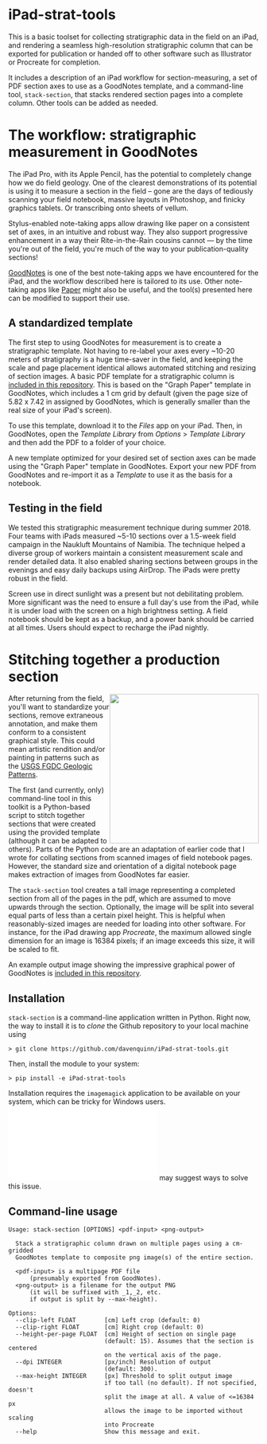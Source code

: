 # iPad-strat-tools

This is a basic toolset for collecting stratigraphic data in the field
on an iPad, and rendering a seamless high-resolution stratigraphic column
that can be exported for publication or handed off to other software
such as Illustrator or Procreate for completion.

It includes a description of an iPad workflow for section-measuring,
a set of PDF section axes to use as a GoodNotes template, and a command-line
tool, `stack-section`, that stacks rendered section pages into a complete column.
Other tools can be added as needed.

# The workflow: stratigraphic measurement in GoodNotes

The iPad Pro, with its Apple Pencil, has the potential to completely change
how we do field geology. One of the clearest demonstrations of its potential is
using it to measure a section in the field – gone are the days of tediously
scanning your field notebook, massive layouts in Photoshop, and finicky graphics
tablets. Or transcribing onto sheets of vellum.

Stylus-enabled note-taking apps allow drawing like paper on a consistent set
of axes, in an intuitive and robust way. They also support progressive enhancement
in a way their Rite-in-the-Rain cousins cannot — by the time you're out of the
field, you're much of the way to your publication-quality sections!

[GoodNotes](https://www.goodnotes.com/) is one of the best note-taking apps
we have encountered for the iPad, and the workflow described here is tailored to
its use. Other note-taking apps like [Paper](https://paper.bywetransfer.com/)
might also be useful, and the tool(s) presented here can be modified to support
their use.

## A standardized template

The first step to using GoodNotes for measurement is to create a stratigraphic
template. Not having to re-label your axes every ~10-20 meters of stratigraphy is
a huge time-saver in the field, and keeping the scale and page placement identical
allows automated stitching and resizing of section images.
A basic PDF template for a stratigraphic column
is [included in this repository](images/section-template.pdf). This is
based on the "Graph Paper" template in GoodNotes, which includes a 1 cm grid by
default (given the page size of 5.82 x 7.42 in assigned by GoodNotes, which is
generally smaller than the real size of your iPad's screen).

To use this template, download it to the *Files* app on your iPad.
Then, in GoodNotes, open the *Template Library* from *Options* > *Template Library*
and then add the PDF to a folder of your choice.

A new template optimized for your desired set of section axes can be made using
the "Graph Paper" template in GoodNotes. Export your new PDF from GoodNotes and
re-import it as a *Template* to use it as the basis for a notebook.


## Testing in the field

We tested this stratigraphic measurement technique during summer 2018.
Four teams with iPads measured ~5-10 sections over a 1.5-week field
campaign in the Naukluft Mountains of Namibia. The technique helped a
diverse group of workers maintain a consistent measurement scale and render
detailed data. It also enabled sharing sections between groups in the evenings
and easy daily backups using AirDrop. The iPads were pretty robust in the field.

Screen use in direct sunlight was a present but not debilitating problem. More
significant was the need to ensure a full day's use from the iPad, while it is
under load with the screen on a high brightness setting. A field notebook should
be kept as a backup, and a power bank should be carried at all times. Users should
expect to recharge the iPad nightly.

# Stitching together a production section

<img width="300" style="float:right;" src="https://raw.githubusercontent.com/davenquinn/iPad-strat-tools/master/images/test-output.png" />

After returning from the field, you'll want to standardize your sections,
remove extraneous annotation, and make them conform to a consistent graphical
style. This could mean artistic rendition and/or painting in patterns such as the
[USGS FGDC Geologic Patterns](https://davenquinn.com/projects/geologic-patterns).

The first (and currently, only) command-line tool in this toolkit is a Python-based
script to stitch together sections that were created using the provided template
(although it can be adapted to others). Parts of the Python code are an adaptation
of earlier code that I wrote for collating sections from scanned images of
field notebook pages. However, the standard size and orientation of a digital
notebook page makes extraction of images from GoodNotes far easier.

The `stack-section` tool creates a tall image representing a completed section
from all of the pages in the pdf, which are assumed to move upwards through
the section. Optionally, the image will be split into several equal parts of
less than a certain pixel height. This is helpful when reasonably-sized images
are needed for loading into other software. For instance, for the iPad drawing
app *Procreate*, the maximum allowed single dimension for an image is 16384 pixels;
if an image exceeds this size, it will be scaled to fit.

An example output image showing the impressive graphical power of GoodNotes is
[included in this repository](images/test-output.png).

## Installation

`stack-section` is a command-line application written in Python. Right now, the
way to install it is to *clone* the Github repository to your local machine using
```
> git clone https://github.com/davenquinn/iPad-strat-tools.git
```

Then, install the module to your system:
```
> pip install -e iPad-strat-tools
```

Installation requires the `imagemagick` application to be available on your system,
which can be tricky for Windows users.
![Documentation for the *Wand* Python module](docs.wand-py.org/en/0.5.0/guide/install.html)
may suggest ways to solve this issue.

## Command-line usage

```
Usage: stack-section [OPTIONS] <pdf-input> <png-output>

  Stack a stratigraphic column drawn on multiple pages using a cm-gridded
  GoodNotes template to composite png image(s) of the entire section.

  <pdf-input> is a multipage PDF file
      (presumably exported from GoodNotes).
  <png-output> is a filename for the output PNG
      (it will be suffixed with _1,_2, etc.
      if output is split by --max-height).

Options:
  --clip-left FLOAT        [cm] Left crop (default: 0)
  --clip-right FLOAT       [cm] Right crop (default: 0)
  --height-per-page FLOAT  [cm] Height of section on single page
                           (default: 15). Assumes that the section is centered
                           on the vertical axis of the page.
  --dpi INTEGER            [px/inch] Resolution of output
                           (default: 300).
  --max-height INTEGER     [px] Threshold to split output image
                           if too tall (no default). If not specified, doesn't
                           split the image at all. A value of <=16384 px
                           allows the image to be imported without scaling
                           into Procreate
  --help                   Show this message and exit.
```
